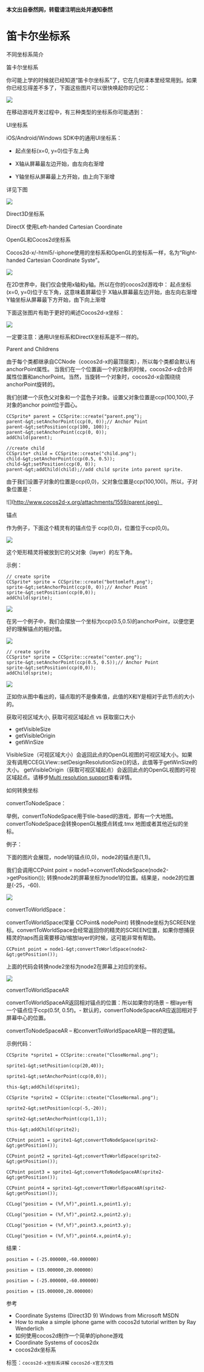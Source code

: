 **本文出自泰然网，转载请注明出处并通知泰然**

# 笛卡尔坐标系 #

不同坐标系简介

笛卡尔坐标系

你可能上学的时候就已经知道“笛卡尔坐标系”了，它在几何课本里经常用到。如果你已经忘得差不多了，下面这些图片可以很快唤起你的记忆：

![](../res/102155kj0.png)



在移动游戏开发过程中，有三种类型的坐标系你可能遇到：

UI坐标系

iOS/Android/Windows SDK中的通用UI坐标系：


- 起点坐标(x=0, y=0)位于左上角


- X轴从屏幕最左边开始，由左向右渐增


- Y轴坐标从屏幕最上方开始，由上向下渐增

详见下图

![](../res/102155doD.jpg)

 

Direct3D坐标系

DirectX 使用Left-handed Cartesian Coordinate

OpenGL和Cocos2d坐标系

Cocos2d-x/-html5/-iphone使用的坐标系和OpenGL的坐标系一样，名为“Right-handed Cartesian Coordinate Syste”。

![](../res/102156ZNW.png)

在2D世界中，我们仅会使用x轴和y轴。所以在你的cocos2d游戏中：
起点坐标(x=0, y=0)位于左下角，这意味着屏幕位于
X轴从屏幕最左边开始，由左向右渐增
Y轴坐标从屏幕最下方开始，由下向上渐增

下面这张图片有助于更好的阐述Cocos2d-x坐标：

![](../res/1021588ym.png)

一定要注意：通用UI坐标系和DirectX坐标系是不一样的。


Parent and Childrens

由于每个类都继承自CCNode（cocos2d-x的最顶层类），所以每个类都会默认有anchorPoint属性。 当我们在一个位置画一个的对象的时候，cocos2d-x会合并属性位置和anchorPoint。当然，当旋转一个对象时，cocos2d-x会围绕绕anchorPoint旋转的。

我们创建一个灰色父对象和一个蓝色子对象。设置父对象位置是ccp(100,100),子对象的anchor point位于圆心。

    CCSprite* parent = CCSprite::create("parent.png");
    parent-&gt;setAnchorPoint(ccp(0, 0));// Anchor Point
    parent-&gt;setPosition(ccp(100, 100));
    parent-&gt;setAnchorPoint(ccp(0, 0));
    addChild(parent);
 
    //create child
    CCSprite* child = CCSprite::create("child.png");
    child-&gt;setAnchorPoint(ccp(0.5, 0.5));
    child-&gt;setPosition(ccp(0, 0));
    parent-&gt;addChild(child);//add child sprite into parent sprite.


由于我们设置子对象的位置是ccp(0,0)，父对象位置是ccp(100,100)。所以，子对象位置是：

![](http://www.cocos2d-x.org/attachments/1559/parent.jpeg）

锚点

作为例子，下面这个精灵有的锚点位于 ccp(0,0)，位置位于ccp(0,0)。

![](../res/1021594RZ.png)

这个矩形精灵将被放到它的父对象（layer）的左下角。

示例：

	// create sprite
	CCSprite* sprite = CCSprite::create("bottomleft.png");
	sprite-&gt;setAnchorPoint(ccp(0, 0));// Anchor Point
	sprite-&gt;setPosition(ccp(0,0));
	addChild(sprite);


![](../res/102201Gpv.png)

在另一个例子中，我们会摆放一个坐标为ccp(0.5,0.5)的anchorPoint，以便您更好的理解锚点的相对值。

![](../res/102201zMO.png)

	// create sprite
	CCSprite* sprite = CCSprite::create("center.png");
	sprite-&gt;setAnchorPoint(ccp(0.5, 0.5));// Anchor Point
	sprite-&gt;setPosition(ccp(0,0));
	addChild(sprite);


![](../res/1022035rC.png)

正如你从图中看出的，锚点取的不是像素值，此值的X和Y是相对于此节点的大小的。

获取可视区域大小, 获取可视区域起点 vs 获取窗口大小

- getVisibleSize
- getVisibleOrigin
- getWinSize

VisibleSize（可视区域大小）会返回此点的OpenGL视图的可视区域大小。如果没有调用CCEGLView::setDesignResolutionSize()的话，此值等于getWinSize的大小。 getVisibleOrigin（获取可视区域起点）会返回此点的OpenGL视图的可视区域起点。请移步[Multi resolution support](http://shiren1118.github.io/blog/2013/03/03/coordinate-system/Multi%20resolution%20support)查看详情。

如何转换坐标

convertToNodeSpace：

举例，convertToNodeSpace用于tile-based的游戏，即有一个大地图。convertToNodeSpace会转换openGL触摸点转成.tmx 地图或者其他近似的坐标。

例子：

下面的图片会展现，node1的锚点(0,0)，node2的锚点是(1,1)。

我们会调用CCPoint point = node1->convertToNodeSpace(node2->getPosition()); 转换node2的屏幕坐标为node1的位置。结果是，node2的位置是(-25，-60).

![](../res/102204fyJ.jpg)

convertToWorldSpace：

convertToWorldSpace(常量 CCPoint& nodePoint) 转换node坐标为SCREEN坐标。convertToWorldSpace会经常返回你的精灵的SCREEN位置，如果你想捕获精灵的taps而且需要移动/缩放layer的时候，这可能非常有帮助。

	CCPoint point = node1-&gt;convertToWorldSpace(node2-&gt;getPosition());


上面的代码会转换node2坐标为node2在屏幕上对应的坐标。

![](../res/102204oEG.jpg)

convertToWorldSpaceAR

convertToWorldSpaceAR返回相对锚点的位置：所以如果你的场景 – 根layer有一个锚点位于ccp(0.5f, 0.5f)。- 默认的，convertToNodeSpaceAR应返回相对于屏幕中心的位置。

convertToNodeSpaceAR – 和convertToWorldSpaceAR是一样的逻辑。

示例代码：

	CCSprite *sprite1 = CCSprite::create("CloseNormal.png");
	
	sprite1-&gt;setPosition(ccp(20,40));
	 
	sprite1-&gt;setAnchorPoint(ccp(0,0));
	 
	this-&gt;addChild(sprite1);
	
	CCSprite *sprite2 = CCSprite::cteate("CloseNormal.png");
	 
	sprite2-&gt;setPosition(ccp(-5,-20));
	
	sprite2-&gt;setAnchorPoint(ccp(1,1));
	
	this-&gt;addChild(sprite2);
	
	CCPoint point1 = sprite1-&gt;convertToNodeSpace(sprite2-&gt;getPosition());
	
	CCPoint point2 = sprite1-&gt;convertToWorldSpace(sprite2-&gt;getPosition());
	
	CCPoint point3 = sprite1-&gt;convertToNodeSpaceAR(sprite2-&gt;getPosition());
	
	CCPoint point4 = sprite1-&gt;convertToWorldSpaceAR(sprite2-&gt;getPosition());
	
	CCLog("position = (%f,%f)",point1.x,point1.y);
	
	CCLog("position = (%f,%f)",point2.x,point2.y);
	
	CCLog("position = (%f,%f)",point3.x,point3.y);
	
	CCLog("position = (%f,%f)",point4.x,point4.y);


结果：

	position = (-25.000000,-60.000000)
	
	position = (15.000000,20.000000)
	
	position = (-25.000000,-60.000000)
	
	position = (15.000000,20.000000)


参考

- Coordinate Systems (Direct3D 9) Windows from Microsoft MSDN
- How to make a simple iphone game with cocos2d tutorial written by Ray Wenderlich
- 如何使用cocos2d制作一个简单的iphone游戏
- Coordinate Systems of cocos2dx
- cocos2dx坐标系


标签：`cocos2d-x坐标系详解` `cocos2d-x官方文档 `